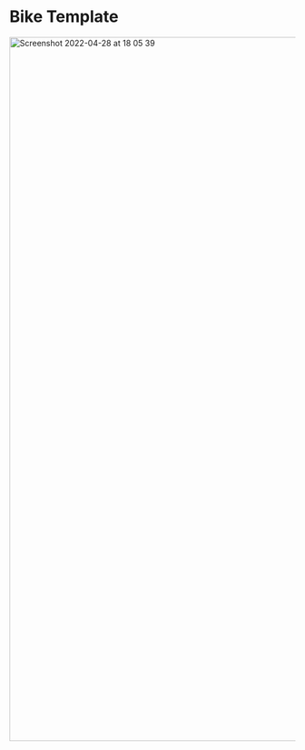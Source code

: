 # Bike Template

<img width="1239" alt="Screenshot 2022-04-28 at 18 05 39" src="https://user-images.githubusercontent.com/54524062/165754078-0aa83426-a575-41b3-877a-ef4b0c087db3.png">

